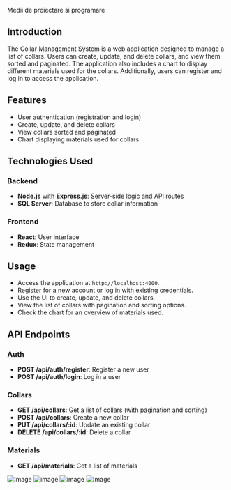 Medii de proiectare si programare
## Introduction

The Collar Management System is a web application designed to manage a list of collars. Users can create, update, and delete collars, and view them sorted and paginated. The application also includes a chart to display different materials used for the collars. Additionally, users can register and log in to access the application.

## Features

- User authentication (registration and login)
- Create, update, and delete collars
- View collars sorted and paginated
- Chart displaying materials used for collars

## Technologies Used

### Backend

- **Node.js** with **Express.js**: Server-side logic and API routes
- **SQL Server**: Database to store collar information

### Frontend

- **React**: User interface
- **Redux**: State management

## Usage

- Access the application at `http://localhost:4000`.
- Register for a new account or log in with existing credentials.
- Use the UI to create, update, and delete collars.
- View the list of collars with pagination and sorting options.
- Check the chart for an overview of materials used.

## API Endpoints

### Auth

- **POST /api/auth/register**: Register a new user
- **POST /api/auth/login**: Log in a user

### Collars

- **GET /api/collars**: Get a list of collars (with pagination and sorting)
- **POST /api/collars**: Create a new collar
- **PUT /api/collars/:id**: Update an existing collar
- **DELETE /api/collars/:id**: Delete a collar

### Materials

- **GET /api/materials**: Get a list of materials

![image](https://github.com/cheresandreea/Faculty/assets/115451911/b8714519-c03c-4bde-ad71-dbb7c8d01167)
![image](https://github.com/cheresandreea/Faculty/assets/115451911/ce52af2f-a797-4240-92e5-11597312be64)
![image](https://github.com/cheresandreea/Faculty/assets/115451911/03156ea6-1693-4006-be06-8e1ebad5b177)
![image](https://github.com/cheresandreea/Faculty/assets/115451911/7348d5ac-ee67-40a8-a435-6fd5d2793882)



